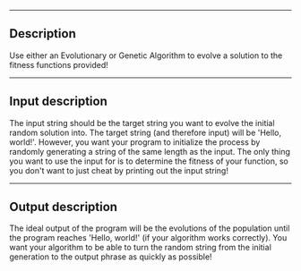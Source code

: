 --------------------
Description
--------------------
Use either an Evolutionary or Genetic Algorithm to evolve a solution to the fitness functions provided!

--------------------
Input description
--------------------
The input string should be the target string you want to evolve the initial random solution into.
The target string (and therefore input) will be 'Hello, world!'.
However, you want your program to initialize the process by randomly generating a string of the same length as the input. The only thing you want to use the input for is to determine the fitness of your function, so you don't want to just cheat by printing out the input string!

--------------------
Output description
--------------------

The ideal output of the program will be the evolutions of the population until the program reaches 'Hello, world!' (if your algorithm works correctly). You want your algorithm to be able to turn the random string from the initial generation to the output phrase as quickly as possible!
